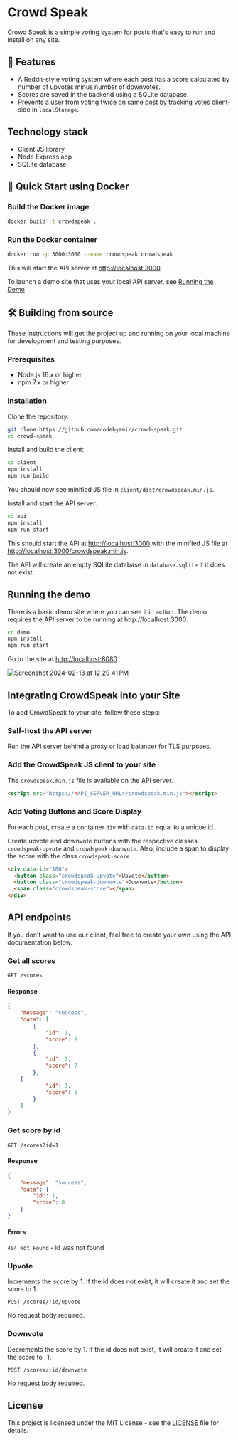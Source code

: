 # Crowd Speak

Crowd Speak is a simple voting system for posts that's easy to run and install on any site.  


## 🌟 Features
- A Reddit-style voting system where each post has a score calculated by number of upvotes minus number of downvotes. 
- Scores are saved in the backend using a SQLite database.
- Prevents a user from voting twice on same post by tracking votes client-side in `localStorage`.


## Technology stack
- Client JS library
- Node Express app
- SQLite database

## 🐳 Quick Start using Docker

### Build the Docker image

```bash
docker build -t crowdspeak .
```

### Run the Docker container
```bash
docker run -p 3000:3000 --name crowdspeak crowdspeak
```

This will start the API server at [http://localhost:3000](http://localhost:3000).

To launch a demo site that uses your local API server, see [Running the Demo](#running-the-demo)


## 🛠️ Building from source

These instructions will get the project up and running on your local machine for development and testing purposes.

### Prerequisites

- Node.js 16.x or higher
- npm 7.x or higher

### Installation

Clone the repository:

```bash
git clone https://github.com/codebyamir/crowd-speak.git
cd crowd-speak
```

Install and build the client:

```bash
cd client
npm install
npm run build
```
You should now see minified JS file in `client/dist/crowdspeak.min.js`.


Install and start the API server:

```bash
cd api
npm install
npm run start
```

This should start the API at [http://localhost:3000](http://localhost:3000) with the minified JS file at [http://localhost:3000/crowdspeak.min.js](http://localhost:3000/crowdspeak.min.js).

The API will create an empty SQLite database in `database.sqlite` if it does not exist.  


## Running the demo 

There is a basic demo site where you can see it in action.  The demo requires the API server to be running at http://localhost:3000.

```bash
cd demo
npm install
npm run start
```

Go to the site at [http://localhost:8080](http://localhost:8080).


![Screenshot 2024-02-13 at 12 29 41 PM](https://github.com/codebyamir/crowd-speak/assets/54147931/eecfb15d-2d83-48a2-be28-2b8c01ecd7ee)


## Integrating CrowdSpeak into your Site

To add CrowdSpeak to your site, follow these steps:

### Self-host the API server 
Run the API server behind a proxy or load balancer for TLS purposes.

### Add the CrowdSpeak JS client to your site

The `crowdspeak.min.js` file is available on the API server.

```html
<script src="https://<API_SERVER_URL>/crowdspeak.min.js"></script>
```

### Add Voting Buttons and Score Display

For each post, create a container `div` with `data-id` equal to a unique id.

Create upvote and downvote buttons with the respective classes `crowdspeak-upvote` and `crowdspeak-downvote`. Also, include a span to display the score with the class `crowdspeak-score`.

```html
<div data-id="100">
  <button class="crowdspeak-upvote">Upvote</button>
  <button class="crowdspeak-downvote">Downvote</button>
  <span class="crowdspeak-score"></span>
</div>
```

## API endpoints

If you don't want to use our client, feel free to create your own using the API documentation below.

### Get all scores
`GET /scores`

#### Response
```json
{
	"message": "success",
	"data": [
		{
			"id": 1,
			"score": 8
		},
		{
			"id": 2,
			"score": 7
		},
    {
			"id": 3,
			"score": 6
		}
	]
}
```

### Get score by id
`GET /scores?id=1`

#### Response
```json
{
	"message": "success",
	"data": {
		"id": 1,
		"score": 8
	}
}
```

#### Errors
`404 Not Found` - id was not found


### Upvote 
Increments the score by 1.  If the id does not exist, it will create it and set the score to 1.

`POST /scores/:id/upvote`

No request body required.

### Downvote
Decrements the score by 1.  If the id does not exist, it will create it and set the score to -1.

`POST /scores/:id/downvote`

No request body required.

## License
This project is licensed under the MIT License - see the [LICENSE](LICENSE) file for details.
